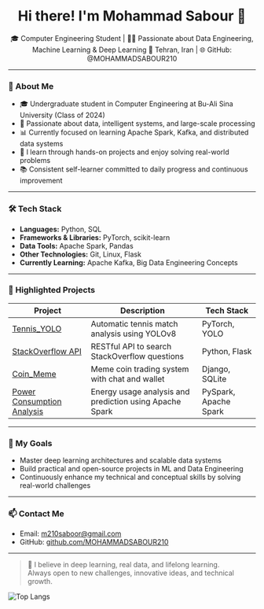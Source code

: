 <h1 align="center">Hi there! I'm Mohammad Sabour 👋</h1>

<p align="center">
🎓 Computer Engineering Student | 👨‍💻 Passionate about Data Engineering, Machine Learning & Deep Learning  
📍 Tehran, Iran | 🌐 GitHub: @MOHAMMADSABOUR210  
</p>

---

### 🚀 About Me

- 🎓 Undergraduate student in Computer Engineering at Bu-Ali Sina University (Class of 2024)
- 🧠 Passionate about data, intelligent systems, and large-scale processing
- 📊 Currently focused on learning Apache Spark, Kafka, and distributed data systems
- 🔬 I learn through hands-on projects and enjoy solving real-world problems
- 📚 Consistent self-learner committed to daily progress and continuous improvement

---

### 🛠️ Tech Stack

- **Languages:** Python, SQL  
- **Frameworks & Libraries:** PyTorch, scikit-learn  
- **Data Tools:** Apache Spark, Pandas  
- **Other Technologies:** Git, Linux, Flask  
- **Currently Learning:** Apache Kafka, Big Data Engineering Concepts

---

### 🧩 Highlighted Projects

| Project | Description | Tech Stack |
|--------|-------------|------------|
| [Tennis_YOLO](https://github.com/MOHAMMADSABOUR210/tennis) | Automatic tennis match analysis using YOLOv8 | PyTorch, YOLO |
| [StackOverflow API](https://github.com/MOHAMMADSABOUR210/StackOverflow_Api) | RESTful API to search StackOverflow questions | Python, Flask |
| [Coin_Meme](https://github.com/MOHAMMADSABOUR210/Coin_Meme) | Meme coin trading system with chat and wallet | Django, SQLite |
| [Power Consumption Analysis](https://github.com/MOHAMMADSABOUR210/power_consumption_spark) | Energy usage analysis and prediction using Apache Spark | PySpark, Apache Spark |


---

### 🎯 My Goals

- Master deep learning architectures and scalable data systems  
- Build practical and open-source projects in ML and Data Engineering  
- Continuously enhance my technical and conceptual skills by solving real-world challenges

---

### 📫 Contact Me

- Email: m210saboor@gmail.com  
- GitHub: [github.com/MOHAMMADSABOUR210](https://github.com/MOHAMMADSABOUR210)

---

> 🧠 I believe in deep learning, real data, and lifelong learning.  
> Always open to new challenges, innovative ideas, and technical growth.


![Top Langs](https://github-readme-stats.vercel.app/api/top-langs/?username=MOHAMMADSABOUR210&layout=compact&theme=radical)
